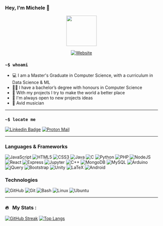 ### Hey, I'm Michele 👋

<p align="center">
  <img src="https://media.giphy.com/media/ZVik7pBtu9dNS/giphy.gif" width="100"/>
</p>
<p align="center">
  <a href="https://mcastellaneta.github.io/">
    <img src="https://img.shields.io/website?style=for-the-badge&url=https%3A%2F%2Fmcastellaneta.github.io%2F&logo=react" alt="Website">
  </a>
</p>

### <code>~$ whoami</code>

- 💻 I am a Master's Graduate in Computer Science, with a curriculum in Data Science & ML
- 👨‍🎓 I have a bachelor’s degree with honours in Computer Science
- 💙 With my projects I try to make the world a better place
- 👥 I'm always open to new projects ideas
- 🎹 Avid musician

---
### <code>~$ locate me</code>
  [![Linkedin Badge](https://img.shields.io/badge/LinkedIn-blue?style=for-the-badge&logo=linkedin&logoColor=white)](https://www.linkedin.com/in/michelecastellaneta) 
 [![Proton Mail](https://img.shields.io/badge/-Mail%20Me-8B89CC?style=for-the-badge&logo=protonmail&logoColor=white)](mailto:mcastellaneta@protonmail.com) 

---


### Languages & Frameworks

![JavaScript](https://img.shields.io/badge/javascript-%23323330.svg?style=for-the-badge&logo=javascript&logoColor=%23F7DF1E)
![HTML5](https://img.shields.io/badge/-HTML5-E34F26?style=for-the-badge&logo=html5&logoColor=white)
![CSS3](https://img.shields.io/badge/-CSS3-1572B6?style=for-the-badge&logo=css3&logoColor=white)
![Java](https://img.shields.io/badge/-Java-red?style=for-the-badge&logo=java&logoColor=007396)
![C](https://img.shields.io/badge/C-A8B9CC?style=for-the-badge&logo=c&logoColor=white)
![Python](https://img.shields.io/badge/python-3670A0?style=for-the-badge&logo=python&logoColor=ffdd54)
![PHP](https://img.shields.io/badge/PHP-777BB4?style=for-the-badge&logo=php&logoColor=white)
![NodeJS](https://img.shields.io/badge/Node.js-339933?style=for-the-badge&logo=nodedotjs&logoColor=white)
![React](https://img.shields.io/badge/react-%2320232a.svg?style=for-the-badge&logo=react&logoColor=%2361DAFB)
![Express](https://img.shields.io/badge/Express.js-000000?style=for-the-badge&logo=express&logoColor=white)
![Jupyter](https://img.shields.io/badge/Jupyter-F37626?&style=for-the-badge&logo=Socket.io&logoColor=white)
![C++](https://img.shields.io/badge/c++-%2300599C.svg?style=for-the-badge&logo=c%2B%2B&logoColor=white)
![MongoDB](https://img.shields.io/badge/MongoDB-white?style=for-the-badge&logo=mongodb&logoColor=4EA94B)
![MySQL](https://img.shields.io/badge/mysql-4479A1.svg?style=for-the-badge&logo=mysql&logoColor=white)
![Arduino](https://img.shields.io/badge/-Arduino-00979D?style=for-the-badge&logo=Arduino&logoColor=white)
![jQuery](https://img.shields.io/badge/jQuery-0769AD?style=for-the-badge&logo=jquery&logoColor=white)
![Bootstrap](https://img.shields.io/badge/Bootstrap-563D7C?style=for-the-badge&logo=bootstrap&logoColor=white)
![Unity](https://img.shields.io/badge/Unity-black?style=for-the-badge&logo=unity&logoColor=white)
![LaTeX](https://img.shields.io/badge/LaTeX-008080?style=for-the-badge&logo=latex&logoColor=white)
![Android](https://img.shields.io/badge/Android-3DDC84?style=for-the-badge&logo=android&logoColor=white)

### Technologies
![GitHub](https://img.shields.io/badge/github-121011.svg?style=for-the-badge&logo=github&logoColor=white)
![Git](https://img.shields.io/badge/git-F05033.svg?style=for-the-badge&logo=git&logoColor=white)
![Bash](https://img.shields.io/badge/GNU%20Bash-4EAA25?style=for-the-badge&logo=GNU%20Bash&logoColor=white)
![Linux](https://img.shields.io/badge/Linux-FCC624?style=for-the-badge&logo=linux&logoColor=black)
![Ubuntu](https://img.shields.io/badge/Ubuntu-E95420?style=for-the-badge&logo=ubuntu&logoColor=white)




---


### 🔥 &nbsp; My Stats :
[![GitHub Streak](https://github-readme-stats.vercel.app/api?username=mcastellaneta&count_private=true&show_icons=true&include_all_commits=true&hide=stars&theme=radical)](https://github.com/anuraghazra/github-readme-stats)
[![Top Langs](https://github-readme-stats.vercel.app/api/top-langs/?username=mcastellaneta&hide=SCSS&layout=compact&theme=vision-friendly-dark)](https://github.com/anuraghazra/github-readme-stats)





[website]: https://mcastellaneta.github.io/
[email]: mailto:mcastellaneta@protonmail.com
